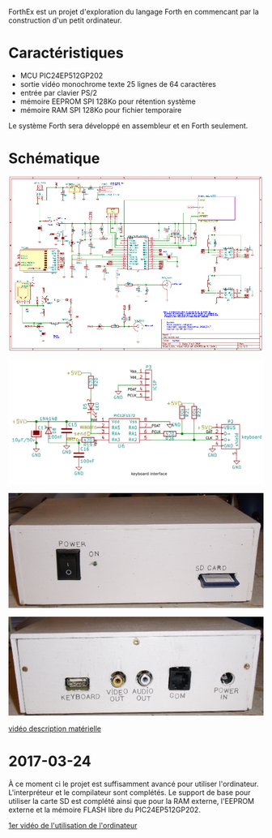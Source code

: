 ﻿ForthEx est un projet d'exploration du langage Forth en commencant par la construction d'un petit ordinateur.

Caractéristiques
=================
 * MCU PIC24EP512GP202
 * sortie vidéo monochrome texte 25 lignes de 64 caractères
 * entrée par clavier PS/2
 * mémoire EEPROM SPI 128Ko pour rétention système
 * mémoire RAM SPI  128Ko pour fichier temporaire
 
 Le système Forth sera développé en assembleur et en Forth seulement.
 
Schématique
===========

![circuit principal](/docs/html/img/forthex_schematic.png)

![interface clavier](/docs/html/img/forthex_schematic_ps2.png)

![boitier face avant](/docs/html/img/boitier_face.png)

![boitier face arrière](/docs/html/img/boitier_arriere.png)

[vidéo description matérielle](https://youtu.be/hgAJy2Itfcw)

2017-03-24
==========

À ce moment ci le projet est suffisamment avancé pour utiliser l'ordinateur. L'interpréteur et le compilateur sont complétés. Le support de base pour
utiliser la carte SD est complété ainsi que pour la RAM externe, l'EEPROM externe et la mémoire FLASH libre du PIC24EP512GP202. 

[1er vidéo de l'utilisation de l'ordinateur](https://youtu.be/jwFQXd6zAQ0)
